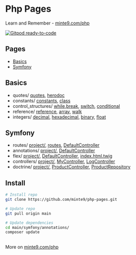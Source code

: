 # Php Pages

Learn and Remember - [minte9.com/php](https://www.minte9.com/php)

[![Gitpod ready-to-code](https://img.shields.io/badge/Gitpod-ready--to--code-blue?logo=gitpod)](https://gitpod.io/#https://github.com/minte9/php-pages)

## Pages

- [Basics](#basics)
- [Symfony](#symfony) 

## Basics
  * quotes/ [quotes](./main/basics/quotes/quotes.php), [herodoc](./main/basics/quotes/herodoc.php)
  * constants/ [constants](./main/basics/constants/constants.php), [class](./main/basics/constants/class.php)
  * control_structures/ [while](./main/basics/control_structures/while.php),[break](./main/basics/control_structures/break.php), [switch](./main/basics/control_structures/switch.php), [conditional](./main/basics/control_structures/conditional.php)
  * reference/ [reference](./main/basics/reference/reference.php), [array](./main/basics/reference/array.php), [walk](./main/basics/reference/walk.php)
  * integers/ [decimal](./main/basics/integers/decimal.php), [hexadecimal](./main/basics/integers/hexadecimal.php), [binary](./main/basics/integers/binary.php), [float](./main/basics/integers/float.php)

## Symfony
  * routes/ [project/](./main/symfony/routes), [routes](./main/symfony/routes/config/routes.yaml), [DefaultController](./main/symfony/routes/src/Controller/DefaultController.php)
  * annotations/ [project/](./main/symfony/annotations), [DefaultController](./main/symfony/annotations/src/Controller/DefaultController.php)
  * flex/ [project/](./main/symfony/flex), [DefaultController](./main/symfony/flex/src/Controller/DefaultController.php), [index.html.twig](./main/symfony/flex/templates/default/index.html.twig)
  * controllers/ [project/](./main/symfony/controllers), [MyController](./main/symfony/controllers/src/Controller/MyController.php), [LogController](./main/symfony/controllers/src/Controller/LogController.php)
  * doctrine/ [project/](./main/symfony/doctrine), [ProductController](./main/symfony/doctrine/src/Controller/ProductController.php), [ProductRepository](./main/symfony/doctrine/src/Repository/ProductRepository.php)

## Install

~~~sh
# Install repo
git clone https://github.com/minte9/php-pages.git

# Update repo
git pull origin main

# Update dependencies
cd main/symfony/annotations/
composer update
~~~

##

More on [minte9.com/php](https://www.minte9.com/php)
